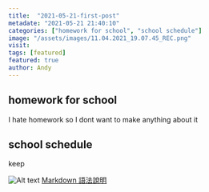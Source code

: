 ```yaml
---
title:  "2021-05-21-first-post"
metadate: "2021-05-21 21:40:10"
categories: ["homework for school", "school schedule"]
image: "/assets/images/11.04.2021_19.07.45_REC.png"
visit:
tags: [featured]
featured: true
author: Andy
---
```


## homework for school

I hate homework so I dont want to make anything about it
              
              
## school schedule

keep


![Alt text](https://exfast.me/wp-content/uploads/2019/04/1554182762-cddf42691119d44059a16a4095047a33-1140x600.jpg)
[Markdown 語法說明](https://markdown.tw/)
